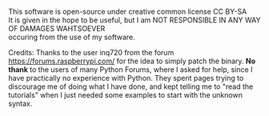This software is open-source under creative common license CC BY-SA  
It is given in the hope to be useful, but I am NOT RESPONSIBLE IN ANY WAY OF DAMAGES WAHTSOEVER  
occuring from the use of my software.  

Credits:
Thanks to the user inq720 from the forum https://forums.raspberrypi.com/ for the idea to simply patch the binary.
**No thank** to the users of many Python Forums, where I asked for help, since I have practically no experience with Python.
They spent pages trying to discourage me of doing what I have done, and kept telling me to "read the tutorials" when I just needed some examples to start with the unknown syntax.

